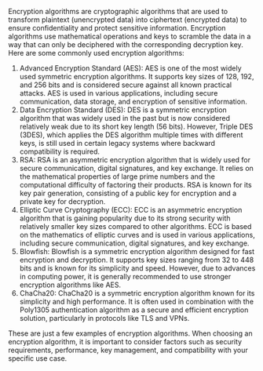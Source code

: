 Encryption algorithms are cryptographic algorithms that are used to transform plaintext (unencrypted data) into ciphertext (encrypted data) to ensure confidentiality and protect sensitive information. Encryption algorithms use mathematical operations and keys to scramble the data in a way that can only be deciphered with the corresponding decryption key. Here are some commonly used encryption algorithms:

1.  Advanced Encryption Standard (AES): AES is one of the most widely used symmetric encryption algorithms. It supports key sizes of 128, 192, and 256 bits and is considered secure against all known practical attacks. AES is used in various applications, including secure communication, data storage, and encryption of sensitive information.
2.  Data Encryption Standard (DES): DES is a symmetric encryption algorithm that was widely used in the past but is now considered relatively weak due to its short key length (56 bits). However, Triple DES (3DES), which applies the DES algorithm multiple times with different keys, is still used in certain legacy systems where backward compatibility is required.
3.  RSA: RSA is an asymmetric encryption algorithm that is widely used for secure communication, digital signatures, and key exchange. It relies on the mathematical properties of large prime numbers and the computational difficulty of factoring their products. RSA is known for its key pair generation, consisting of a public key for encryption and a private key for decryption.
4.  Elliptic Curve Cryptography (ECC): ECC is an asymmetric encryption algorithm that is gaining popularity due to its strong security with relatively smaller key sizes compared to other algorithms. ECC is based on the mathematics of elliptic curves and is used in various applications, including secure communication, digital signatures, and key exchange.
5.  Blowfish: Blowfish is a symmetric encryption algorithm designed for fast encryption and decryption. It supports key sizes ranging from 32 to 448 bits and is known for its simplicity and speed. However, due to advances in computing power, it is generally recommended to use stronger encryption algorithms like AES.
6.  ChaCha20: ChaCha20 is a symmetric encryption algorithm known for its simplicity and high performance. It is often used in combination with the Poly1305 authentication algorithm as a secure and efficient encryption solution, particularly in protocols like TLS and VPNs.

These are just a few examples of encryption algorithms. When choosing an encryption algorithm, it is important to consider factors such as security requirements, performance, key management, and compatibility with your specific use case.